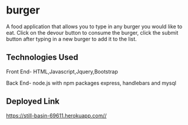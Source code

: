 # burger
A food application that allows you to type in any burger you would like to eat. Click on the devour button to consume the burger, click the submit button after typing in a new burger to add it to the list.




## Technologies Used

Front End- HTML,Javascript,Jquery,Bootstrap

Back End- node.js with npm packages express, handlebars and mysql


## Deployed Link

<https://still-basin-69611.herokuapp.com//>